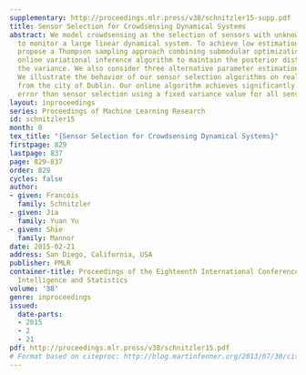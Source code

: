 ```yaml
---
supplementary: http://proceedings.mlr.press/v38/schnitzler15-supp.pdf
title: Sensor Selection for Crowdsensing Dynamical Systems
abstract: We model crowdsensing as the selection of sensors with unknown variance
  to monitor a large linear dynamical system. To achieve low estimation error, we
  propose a Thompson sampling approach combining submodular optimization and a scalable
  online variational inference algorithm to maintain the posterior distribution over
  the variance. We also consider three alternative parameter estimation algorithms.
  We illustrate the behavior of our sensor selection algorithms on real traffic data
  from the city of Dublin. Our online algorithm achieves significantly lower estimation
  error than sensor selection using a fixed variance value for all sensors.
layout: inproceedings
series: Proceedings of Machine Learning Research
id: schnitzler15
month: 0
tex_title: "{Sensor Selection for Crowdsensing Dynamical Systems}"
firstpage: 829
lastpage: 837
page: 829-837
order: 829
cycles: false
author:
- given: Francois
  family: Schnitzler
- given: Jia
  family: Yuan Yu
- given: Shie
  family: Mannor
date: 2015-02-21
address: San Diego, California, USA
publisher: PMLR
container-title: Proceedings of the Eighteenth International Conference on Artificial
  Intelligence and Statistics
volume: '38'
genre: inproceedings
issued:
  date-parts:
  - 2015
  - 2
  - 21
pdf: http://proceedings.mlr.press/v38/schnitzler15.pdf
# Format based on citeproc: http://blog.martinfenner.org/2013/07/30/citeproc-yaml-for-bibliographies/
---
```

